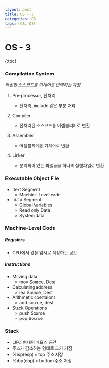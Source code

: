 ```yaml
---
layout: post
title: OS - 3
categories: OS
tags: [CS, OS]
---
```


# OS - 3

{:toc}

### Compilation System

_작성한 소스코드를 기계어로 번역하는 과정_

1. Pre-processor, 전처리

   - 전처리, include 같은 부분 처리

2. Compiler

   - 전처리된 소스코드를 어셈블리어로 변환

3. Assembler

   - 어셈블리어를 기계어로 변환

4. Linker

   - 분리되어 있는 파일들을 하나의 실행파일로 변환

### Executable Object File

- .text Segment
  - Machine-Level code
- .data Segment
  - Global Variables
  - Read only Data
  - System data

### Machine-Level Code

##### Registers

- CPU에서 값을 임시로 저장하는 공간

##### Instructions

- Moving data
  - mov Source, Dest
- Calculating address
  - lea Source, Dest
- Arithmetic opertaions
  - add source, dest
- Stack Operations
  - push Source
  - pop Source

### Stack

- LIFO 형태의 메모리 공간
- 주소가 감소하는 형태로 크기 커짐
- %rsp(esp) = top 주소 저장
- %rbp(ebp) = bottom 주소 저장
